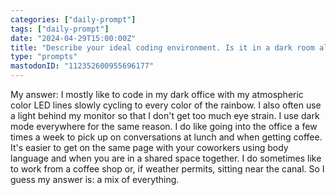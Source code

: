 ```yaml
---
categories: ["daily-prompt"]
tags: ["daily-prompt"]
date: "2024-04-29T15:00:00Z"
title: "Describe your ideal coding environment. Is it in a dark room alone? A coffee shop? A nearby park? An actual office?"
type: "prompts"
mastodonID: "112352600955696177"
---
```


My answer: I mostly like to code in my dark office with my atmospheric color LED lines slowly cycling to every color of the rainbow. I also often use a light behind my monitor so that I don't get too much eye strain. I use dark mode everywhere for the same reason. I do like going into the office a few times a week to pick up on conversations at lunch and when getting coffee. It's easier to get on the same page with your coworkers using body language and when you are in a shared space together. I do sometimes like to work from a coffee shop or, if weather permits, sitting near the canal. So I guess my answer is: a mix of everything.
